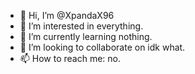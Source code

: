 - 👋 Hi, I’m @XpandaX96
- 👀 I’m interested in everything.
- 🌱 I’m currently learning nothing.
- 💞️ I’m looking to collaborate on idk what.
- 📫 How to reach me: no.

<!---
XpandaX96/XpandaX96 is a ✨ special ✨ repository because its `README.md` (this file) appears on your GitHub profile.
You can click the Preview link to take a look at your changes.
--->
